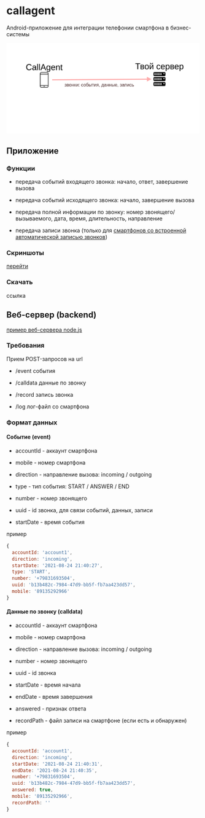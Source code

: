 # callagent

Android-приложение для интеграции телефонии смартфона в бизнес-системы

![схема](images/scheme.png)

## Приложение

### Функции

- передача событий входящего звонка: начало, ответ, завершение вызова

- передача событий исходящего звонка: начало, завершение вызова

- передача полной информации по звонку: номер звонящего/вызываемого, дата, время, длительность, направление

- передача записи звонка (только для [смартфонов со встроенной автоматической записью звонков](smartphones.md))

### Скриншоты

[перейти](screenshots.md)

### Скачать

ссылка


## Веб-сервер (backend)

[пример веб-сервера node.js](server)

### Требования

Прием POST-запросов на url

- /event события

- /calldata данные по звонку

- /record запись звонка

- /log лог-файл со смартфона


### Формат данных

#### Событие (event)

- accountId - аккаунт смартфона

- mobile - номер смартфона

- direction - направление вызова: incoming / outgoing

- type - тип события: START / ANSWER / END

- number - номер звонящего

- uuid - id звонка, для связи событий, данных, записи

- startDate - время события

пример

`````js
{
  accountId: 'account1',
  direction: 'incoming',
  startDate: '2021-08-24 21:40:27',
  type: 'START',
  number: '+79831693504',
  uuid: 'b13b482c-7984-47d9-bb5f-fb7aa423dd57',
  mobile: '89135292966'
}

`````

#### Данные по звонку (calldata)

- accountId - аккаунт смартфона

- mobile - номер смартфона

- direction - направление вызова: incoming / outgoing

- number - номер звонящего

- uuid - id звонка

- startDate - время начала

- endDate - время завершения

- answered - признак ответа

- recordPath - файл записи на смартфоне (если есть и обнаружен)

пример

`````js
{
  accountId: 'account1',
  direction: 'incoming',
  startDate: '2021-08-24 21:40:31',
  endDate: '2021-08-24 21:40:35',
  number: '+79831693504',
  uuid: 'b13b482c-7984-47d9-bb5f-fb7aa423dd57',
  answered: true,
  mobile: '89135292966',
  recordPath: ''
}

`````
